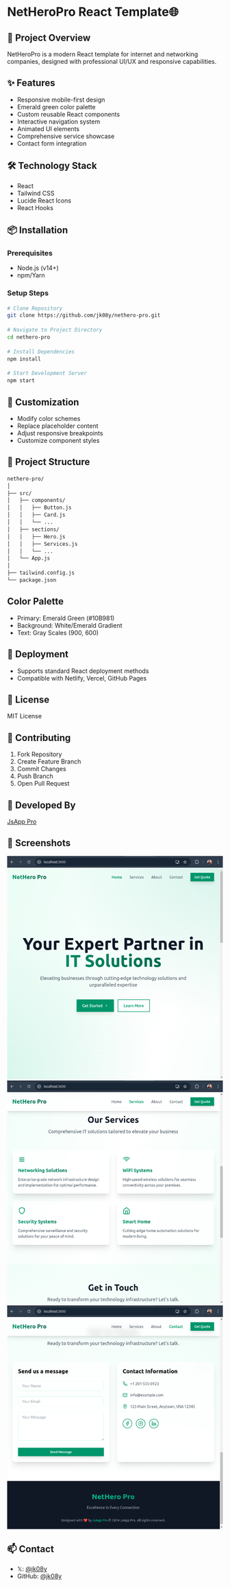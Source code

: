 # NetHeroPro React Template🌐

## 🚀 Project Overview
NetHeroPro is a modern React template for internet and networking companies, designed with professional UI/UX and responsive capabilities.

## ✨ Features
- Responsive mobile-first design
- Emerald green color palette
- Custom reusable React components
- Interactive navigation system
- Animated UI elements
- Comprehensive service showcase
- Contact form integration

## 🛠 Technology Stack
- React
- Tailwind CSS
- Lucide React Icons
- React Hooks

## 📦 Installation

### Prerequisites
- Node.js (v14+)
- npm/Yarn

### Setup Steps
```bash
# Clone Repository
git clone https://github.com/jk08y/nethero-pro.git

# Navigate to Project Directory
cd nethero-pro

# Install Dependencies
npm install

# Start Development Server
npm start

```
## 🎨 Customization

- Modify color schemes
- Replace placeholder content
- Adjust responsive breakpoints
- Customize component styles

## 📐 Project Structure

```bash
nethero-pro/
│
├── src/
│   ├── components/
│   │   ├── Button.js
│   │   ├── Card.js
│   │   └── ...
│   ├── sections/
│   │   ├── Hero.js
│   │   ├── Services.js
│   │   └── ...
│   └── App.js
│
├── tailwind.config.js
└── package.json

```

##  Color Palette
- Primary: Emerald Green (#10B981)
- Background: White/Emerald Gradient
- Text: Gray Scales (900, 600)

## 🚀 Deployment
- Supports standard React deployment methods
- Compatible with Netlify, Vercel, GitHub Pages

## 📝 License
MIT License

## 🤝 Contributing
1. Fork Repository
2. Create Feature Branch
3. Commit Changes
4. Push Branch
5. Open Pull Request

## 👥 Developed By
[JsApp Pro](https://jsapp.pro)

## 📸 Screenshots
![NetHero-pro](https://raw.githubusercontent.com/jk08y/nethero-pro/refs/heads/main/screenshots/Screenshot%20from%202024-11-18%2021-36-57.png)
![NetHero-pro](https://raw.githubusercontent.com/jk08y/nethero-pro/refs/heads/main/screenshots/Screenshot%20from%202024-11-18%2021-37-12.png)
![NetHero-pro](https://raw.githubusercontent.com/jk08y/nethero-pro/refs/heads/main/screenshots/Screenshot%20from%202024-11-18%2021-37-28.png)

## 📫 Contact

-  𝕏: [@jk08y](https://x.com/jk08y)
- GitHub: [@jk08y](https://github.com/jk08y)


